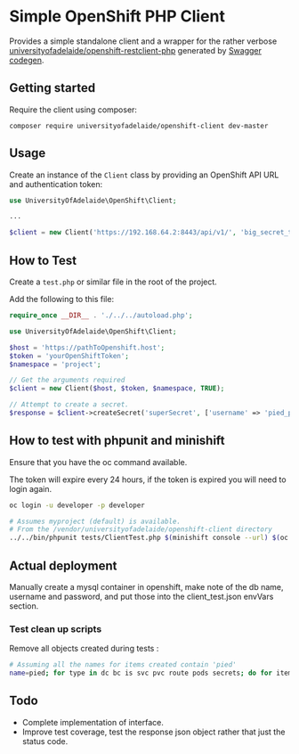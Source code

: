 # Simple OpenShift PHP Client

Provides a simple standalone client and a wrapper for the rather verbose [universityofadelaide/openshift-restclient-php](https://github.com/universityofadelaide/openshift-restclient-php) generated by [Swagger codegen](https://github.com/swagger-api/swagger-codegen).

## Getting started

Require the client using composer:

```
composer require universityofadelaide/openshift-client dev-master
```

## Usage

Create an instance of the `Client` class by providing an OpenShift API URL and authentication token:

```php
use UniversityOfAdelaide\OpenShift\Client;

...

$client = new Client('https://192.168.64.2:8443/api/v1/', 'big_secret_token_hash', 'project');
```

## How to Test

Create a `test.php` or similar file in the root of the project. 

Add the following to this file:

```php
require_once __DIR__ . './../../autoload.php';

use UniversityOfAdelaide\OpenShift\Client;

$host = 'https://pathToOpenshift.host';
$token = 'yourOpenShiftToken';
$namespace = 'project';

// Get the arguments required
$client = new Client($host, $token, $namespace, TRUE);

// Attempt to create a secret.
$response = $client->createSecret('superSecret', ['username' => 'pied_piper', 'pass', 'middleout']);

```

## How to test with phpunit and minishift

Ensure that you have the oc command available.

The token will expire every 24 hours, if the token is expired you will need to login again.
```bash
oc login -u developer -p developer
```

```bash
# Assumes myproject (default) is available.
# From the /vendor/universityofadelaide/openshift-client directory
../../bin/phpunit tests/ClientTest.php $(minishift console --url) $(oc whoami -t) myproject client_test.json
```

## Actual deployment

Manually create a mysql container in openshift, make note of the db name, username and password, and put those into the client_test.json envVars section.

### Test clean up scripts 

Remove all objects created during tests : 
```bash
# Assuming all the names for items created contain 'pied'
name=pied; for type in dc bc is svc pvc route pods secrets; do for item in $(oc get "${type}" | grep ${name} | awk '{ print $1 }'); do oc delete ${type} ${item}; done; done
```

## Todo

- Complete implementation of interface.
- Improve test coverage, test the response json object rather that just the status code.  
